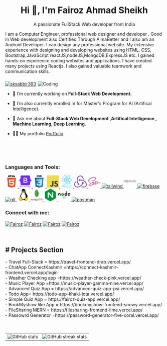 
###### <h1 align="center">Hi 👋, I'm Fairoz Ahmad Sheikh</h1>

<p align="center">A passionate FullStack Web developer from India</p>

I am a Computer Engineer, professional web designer and developer . Good in Web development also Certified Through AlmaBetter and I also am an Android Developer. I can design any professional website. My extensive experience with designing and developing websites using HTML, CSS, Bootstrap,JavaScript reactJS,nodeJS,MongoDB,ExpressJS etc. I gained hands-on experience coding websites and applications. I have created many projects using Reactjs. I also gained valuable teamwork and communication skills.

###

<img align="right" alt="Coding" width="400" src="https://cdn.dribbble.com/users/1162077/screenshots/3848914/programmer.gif">

<div align="left"><p> <a href="https://twitter.com/Ferozahmad7272" target="blank"><img src="https://img.shields.io/twitter/follow/Faiozahmad7272?logo=twitter&style=for-the-badge" alt="sksabbir393" /></a> </p>

- 🌱 I’m currently working on **Full-Stack Web Development.**
- 🤔 I’m also currently enrolled in  for Master's Program for AI (Artifical Intelligence).
- 💬 Ask me about **Full-Stack Web Development ,Artifical Intelligence , Machine Learning, Deep Learning.**

- 👨‍💻 My portfolio <a href="https://portfolio-three-gray-24.vercel.app/">Portfolio</a></div>

<br>
<br>
<br>


<h3 align="left">Languages and Tools:</h3>
<p align="left"> <a href="https://www.w3.org/html/" target="_blank" rel="noreferrer"> <img src="https://raw.githubusercontent.com/devicons/devicon/master/icons/html5/html5-original-wordmark.svg" alt="html5" width="40" height="40"/> </a> <a href="https://getbootstrap.com" target="_blank" rel="noreferrer"> <img src="https://raw.githubusercontent.com/devicons/devicon/master/icons/bootstrap/bootstrap-plain-wordmark.svg" alt="bootstrap" width="40" height="40"/> </a> <a href="https://www.w3schools.com/css/" target="_blank" rel="noreferrer"> <img src="https://raw.githubusercontent.com/devicons/devicon/master/icons/css3/css3-original-wordmark.svg" alt="css3" width="40" height="40"/> <a href="https://developer.mozilla.org/en-US/docs/Web/JavaScript" target="_blank" rel="noreferrer"> <img src="https://raw.githubusercontent.com/devicons/devicon/master/icons/javascript/javascript-original.svg" alt="javascript" width="40" height="40"/> </a> <a href="https://reactjs.org/" target="_blank" rel="noreferrer"> <img src="https://raw.githubusercontent.com/devicons/devicon/master/icons/react/react-original-wordmark.svg" alt="react" width="40" height="40"/> </a> <a href="https://redux.js.org" target="_blank" rel="noreferrer"> <img src="https://raw.githubusercontent.com/devicons/devicon/master/icons/redux/redux-original.svg" alt="redux" width="40" height="40"/> </a> <a href="https://sass-lang.com" target="_blank" rel="noreferrer"> <img src="https://raw.githubusercontent.com/devicons/devicon/master/icons/sass/sass-original.svg" alt="sass" width="40" height="40"/> </a> <a href="https://tailwindcss.com/" target="_blank" rel="noreferrer"> <img src="https://www.vectorlogo.zone/logos/tailwindcss/tailwindcss-icon.svg" alt="tailwind" width="40" height="40"/> </a> </a> <a href="https://expressjs.com" target="_blank" rel="noreferrer"> <img src="https://raw.githubusercontent.com/devicons/devicon/master/icons/express/express-original-wordmark.svg" alt="express" width="40" height="40"/> </a> <a href="https://firebase.google.com/" target="_blank" rel="noreferrer"> <img src="https://www.vectorlogo.zone/logos/firebase/firebase-icon.svg" alt="firebase" width="40" height="40"/> </a> <a href="https://git-scm.com/" target="_blank" rel="noreferrer"> <img src="https://www.vectorlogo.zone/logos/git-scm/git-scm-icon.svg" alt="git" width="40" height="40"/> </a>  <a href="https://www.linux.org/" target="_blank" rel="noreferrer"> <img src="https://raw.githubusercontent.com/devicons/devicon/master/icons/linux/linux-original.svg" alt="linux" width="40" height="40"/> </a> <a href="https://www.mongodb.com/" target="_blank" rel="noreferrer"> <img src="https://raw.githubusercontent.com/devicons/devicon/master/icons/mongodb/mongodb-original-wordmark.svg" alt="mongodb" width="40" height="40"/> </a> <a href="https://www.nginx.com" target="_blank" rel="noreferrer"> <img src="https://raw.githubusercontent.com/devicons/devicon/master/icons/nginx/nginx-original.svg" alt="nginx" width="40" height="40"/> </a> <a href="https://nodejs.org" target="_blank" rel="noreferrer"> <img src="https://raw.githubusercontent.com/devicons/devicon/master/icons/nodejs/nodejs-original-wordmark.svg" alt="nodejs" width="40" height="40"/> </a> <a href="https://postman.com" target="_blank" rel="noreferrer"> <img src="https://www.vectorlogo.zone/logos/getpostman/getpostman-icon.svg" alt="postman" width="40" height="40"/> </a>  </p>

### Connect with me:

<p align="left">
<a href="https://twitter.com/Ferozahmad7272" target="blank"><img align="center" src="https://raw.githubusercontent.com/rahuldkjain/github-profile-readme-generator/master/src/images/icons/Social/twitter.svg" alt="Fairoz" height="30" width="40" /></a>
<a href="https://www.linkedin.com/in/fairoz-ahmad-sheikh-2877b8278/" target="blank"><img align="center" src="https://raw.githubusercontent.com/rahuldkjain/github-profile-readme-generator/master/src/images/icons/Social/linked-in-alt.svg" alt="Fairoz" height="30" width="40" /></a>
<a href="https://fb.com/bazil.abbas.77" target="blank"><img align="center" src="https://raw.githubusercontent.com/rahuldkjain/github-profile-readme-generator/master/src/images/icons/Social/facebook.svg" alt="Fairoz" height="30" width="40" /></a>
<a href="https://instagram.com/feroz.ahmad_/" target="blank"><img align="center" src="https://raw.githubusercontent.com/rahuldkjain/github-profile-readme-generator/master/src/images/icons/Social/instagram.svg" alt="Fairoz" height="30" width="40" /></a>
</p>
<br>
<div >
<h2>  #  Projects Section</h2>
-  Travel Full-Stack =  https://travel-frontend-drab.vercel.app/<br/>
-  ChatApp ConnectKashmir =https://connect-kashmir-frontend.vercel.app/login</br>
-  Weather Checking app =https://weather-check-pink.vercel.app/ </br>
-  Music Player App =https://music-player-gamma-nine.vercel.app/ </br>
-  Advanced Quiz App = https://advanced-quiz-app-psi.vercel.app/</br>
-  Todo App=  https://todo-app-khaki-iota.vercel.app/</br>
-  Simple Quiz App = https://fairoz-quiz-app.vercel.app/</br>
-  BookMyshow like App = https://bookmyshow-frontend-snowy.vercel.app/</br>
-  FileSharing MERN = https://filesharing-frontend-lime.vercel.app/ </br>
-  Passowrd Generator =https://password-generator-five-coral.vercel.app/</br>
</br>
</br>
<div align="center">

<table>
  <tr>
    <td>
      <img src="https://github-readme-stats.vercel.app/api?username=FairozAhmadSheikh&show_icons=true" alt="GitHub stats">
    </td>
    <td>
      <img src="https://streak-stats.demolab.com/?user=FairozAhmadSheikh" alt="GitHub streak stats">
    </td>
  </tr>
</table>



